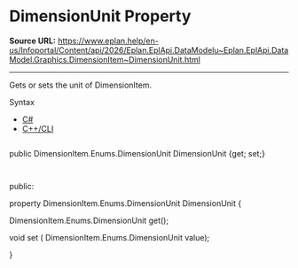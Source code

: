 # DimensionUnit Property

**Source URL:** https://www.eplan.help/en-us/Infoportal/Content/api/2026/Eplan.EplApi.DataModelu~Eplan.EplApi.DataModel.Graphics.DimensionItem~DimensionUnit.html

---

Gets or sets the unit of DimensionItem.

Syntax

- [C#](#i-syntax-CS)
- [C++/CLI](#i-syntax-CPP2005)

```
```
public DimensionItem.Enums.DimensionUnit DimensionUnit {get; set;}
```
```

```
```
public:

property DimensionItem.Enums.DimensionUnit DimensionUnit {

   DimensionItem.Enums.DimensionUnit get();

   void set (    DimensionItem.Enums.DimensionUnit value);

}
```
```
